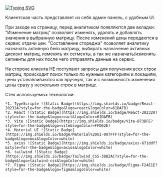 [![Typing SVG](https://readme-typing-svg.demolab.com?font=Fira+Code&pause=1000&random=false&width=435&lines=%D0%94%D0%BE%D0%BA%D1%83%D0%BC%D0%B5%D0%BD%D1%82%D0%B0%D1%86%D0%B8%D1%8F+%D0%BA+%D0%BA%D0%B5%D0%B9%D1%81%D1%83+%D0%B0%D0%B2%D0%B8%D1%82%D0%BE)](https://geekbattle.online/events/it-purple-hack)

Клиентская часть представляет из себя админ панель, с удобным UI.

При заходе на страницу, перед аналитиком появляются две вкладки:
"Изменение матриц" позволяет изменять, удалять и добавлять значения в выбранную матрицу. После изменений цены передаются в сервис отдачи цен.
"Составление стореджа" позволяет аналитику назначать активную бейз матрицу, выбирать назначение активных дисконт матриц, изменять их сегменты, а так же назначать/изменять сегменты для них после чего отправлять данные на сервис.

На стороне клиента НЕ поступают запросы для получения всех строк матриц, происходит поиск только по нужным категориям и локациям, цены устанавливаются как вручную, так и с возможность изменения цены сразу у нескольких строк в матрице.

Стек используемых технологий:
```
*1. TypeScripte ![Static Badge](https://img.shields.io/badge/React-20232A?style=for-the-badge&logo=react&logoColor=61DAFB)
*2. React ![Static Badge](https://img.shields.io/badge/React-20232A?style=for-the-badge&logo=react&logoColor=61DAFB)
*3. Vite ![Static Badge](https://img.shields.io/badge/Vite-B73BFE?style=for-the-badge&logo=vite&logoColor=FFD62E)
*4. Material UI ![Static Badge](https://img.shields.io/badge/Material%20UI-007FFF?style=for-the-badge&logo=mui&logoColor=white)
*5. axios ![Static Badge](https://img.shields.io/badge/axios-671ddf?&style=for-the-badge&logo=axios&logoColor=white)
*6. tailwind ![Static Badge](https://img.shields.io/badge/Tailwind_CSS-38B2AC?style=for-the-badge&logo=tailwind-css&logoColor=white)
*7. Figma ![Static Badge](https://img.shields.io/badge/Figma-F24E1E?style=for-the-badge&logo=figma&logoColor=white)
```
